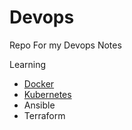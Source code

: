 # Devops

Repo For my Devops Notes

Learning

- [Docker](https://github.com/Anujsd/devops/blob/main/docker/docker.md)
- [Kubernetes](https://github.com/Anujsd/devops/blob/main/Kubernetes/README.md)
- Ansible
- Terraform

